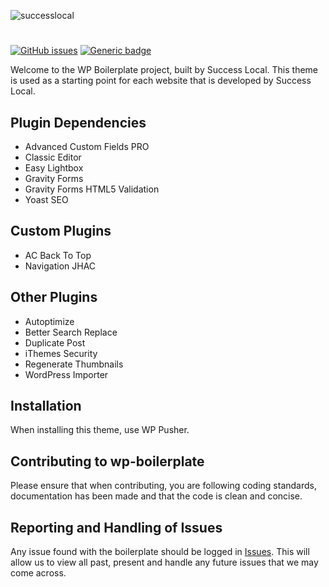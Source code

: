 ![successlocal](https://user-images.githubusercontent.com/77098663/103875488-6733dc80-50ca-11eb-9708-de16ae9464f6.png)
#

[![GitHub issues](https://img.shields.io/github/issues/success-local/wp-boilerplate?style=for-the-badge)](https://github.com/success-local/wp-boilerplate/issues) [![Generic badge](https://img.shields.io/badge/Build-Passing-brightgreen?style=for-the-badge)](https://github.com/success-local/wp-boilerplate)

Welcome to the WP Boilerplate project, built by Success Local. This theme is used as a starting point for each website that is developed by Success Local.

## Plugin Dependencies
* Advanced Custom Fields PRO
* Classic Editor
* Easy Lightbox
* Gravity Forms
* Gravity Forms HTML5 Validation
* Yoast SEO

## Custom Plugins
* AC Back To Top
* Navigation JHAC

## Other Plugins
* Autoptimize
* Better Search Replace
* Duplicate Post
* iThemes Security
* Regenerate Thumbnails
* WordPress Importer

## Installation
When installing this theme, use WP Pusher.

## Contributing to wp-boilerplate
Please ensure that when contributing, you are following coding standards, documentation has been made and that the code is clean and concise.

## Reporting and Handling of Issues
Any issue found with the boilerplate should be logged in [Issues](https://github.com/success-local/wp-boilerplate/issues). This will allow us to view all past, present and handle any future issues that we may come across.
